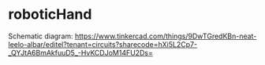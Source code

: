 # roboticHand

Schematic diagram: https://www.tinkercad.com/things/9DwTGredKBn-neat-leelo-albar/editel?tenant=circuits?sharecode=hXi5L2Cp7-_QYJtA6BmAkfuuD5_-HvKCDJoM14FU2Ds=

